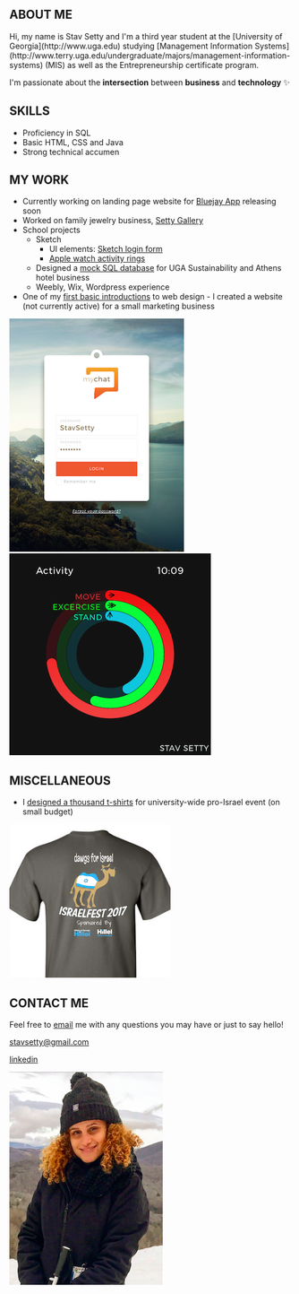 ## ABOUT ME

<p>Hi, my name is Stav Setty and I'm a third year student at the [University of Georgia](http://www.uga.edu) studying [Management Information Systems](http://www.terry.uga.edu/undergraduate/majors/management-information-systems) (MIS) as well as the Entrepreneurship certificate program. 

I'm passionate about the <b>intersection</b> between  <b>business</b> and <b>technology</b> :sparkles:
</p>

## SKILLS 
- Proficiency in SQL 
- Basic HTML, CSS and Java 
- Strong technical accumen 

## MY WORK
- Currently working on landing page website for [Bluejay App](http://bluejay-app.com/#) releasing soon
- Worked on family jewelry business, [Setty Gallery](http://www.settygallery.com)
- School projects 
  - Sketch
    - UI elements: [Sketch login form](http://imgur.com/a/jcT32) 
    - [Apple watch activity rings](http://imgur.com/a/nZTUE) 
  - Designed a [mock SQL database](http://share.pho.to/Ah2fd) for UGA Sustainability and Athens hotel business 
  - Weebly, Wix, Wordpress experience  
- One of my [first basic introductions](https://ibb.co/cpOoO5) to web design - I created a website (not currently active) for a small marketing business 

<img src="Login UI.png">
<img src="Artboard.png">


## MISCELLANEOUS  

- I [designed a thousand t-shirts](https://ibb.co/g7g8O5) for university-wide pro-Israel event (on small budget) 

![Image](tshirt.jpg)

## CONTACT ME
Feel free to [email](mailto:stavsetty@gmail.com) me with any questions you may have or just to say hello! 

[stavsetty@gmail.com](mailto:stavsetty@gmail.com)

[linkedin](https://www.linkedin.com/in/stavsetty/)

<img src="stav.png">
